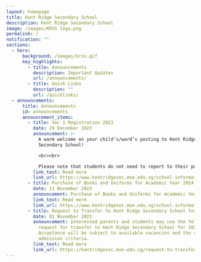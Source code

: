 ```yaml
---
layout: homepage
title: Kent Ridge Secondary School
description: Kent Ridge Secondary School
image: /images/KRSS logo.png
permalink: /
notification: ""
sections:
  - hero:
      background: /images/krss.gif
      key_highlights:
        - title: Announcements
          description: Important Updates
          url: /announcements/
        - title: Quick Links
          description: ""
          url: /quicklinks/
  - announcements:
      title: Announcements
      id: announcements
      announcement_items:
        - title: Sec 1 Registration 2023
          date: 20 December 2023
          announcement: >-
            A warm welcome on your child’s/ward’s posting to Kent Ridge
            Secondary School!

            <br><br>

            Please note that students do not need to report to their posted secondary schools upon receiving their S1 posting results.
          link_text: Read more
          link_url: https://www.kentridgesec.moe.edu.sg/school-information/sec-1-registration-2023
        - title: Purchase of Books and Uniforms for Academic Year 2024
          date: 13 November 2023
          announcement: Purchase of Books and Uniforms for Academic Year 2024
          link_text: Read more
          link_url: https://www.kentridgesec.moe.edu.sg/school-information/administrative-matters/school-book-list-uniform/
        - title: Request to Transfer to Kent Ridge Secondary School for 2024
          date: 01 November 2023
          announcement: Interested parents and students may use the following forms to
            request for transfer to Kent Ridge Secondary School for 2024.
            Acceptance will be subject to available vacancies and the school’s
            admission criteria.
          link_text: Read more
          link_url: https://kentridgesec.moe.edu.sg/request-to-transfer-to-kent-ridge-secondary-school-for-2024/
---
```

